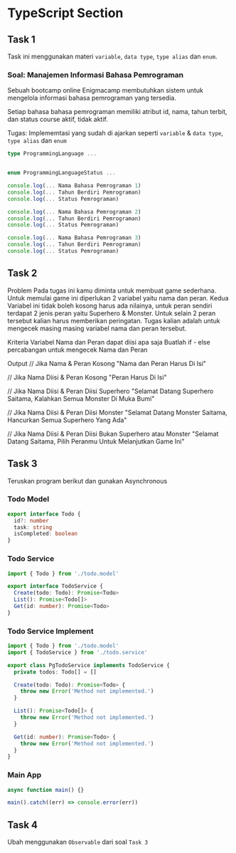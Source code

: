 # TypeScript Section

## Task 1

Task ini menggunakan materi `variable`, `data type`, `type alias` dan `enum`.

### Soal: Manajemen Informasi Bahasa Pemrograman

Sebuah bootcamp online Enigmacamp membutuhkan sistem untuk mengelola informasi bahasa pemrograman yang tersedia.

Setiap bahasa bahasa pemrograman memiliki atribut id, nama, tahun terbit, dan status course aktif, tidak aktif.

Tugas: Implememtasi yang sudah di ajarkan seperti `variable` & `data type`, `type alias` dan `enum`

```ts
type ProgrammingLanguage ...


enum ProgrammingLanguageStatus ...

console.log(... Nama Bahasa Pemrograman 1)
console.log(... Tahun Berdiri Pemrograman)
console.log(... Status Pemrograman)

console.log(... Nama Bahasa Pemrograman 2)
console.log(... Tahun Berdiri Pemrograman)
console.log(... Status Pemrograman)

console.log(... Nama Bahasa Pemrograman 3)
console.log(... Tahun Berdiri Pemrograman)
console.log(... Status Pemrograman)
```

## Task 2

Problem
Pada tugas ini kamu diminta untuk membuat game sederhana. Untuk memulai game ini diperlukan 2 variabel yaitu nama dan peran. Kedua Variabel ini tidak boleh kosong harus ada nilainya, untuk peran sendiri terdapat 2 jenis peran yaitu Superhero & Monster. Untuk selain 2 peran tersebut kalian harus memberikan peringatan. Tugas kalian adalah untuk mengecek masing masing variabel nama dan peran tersebut.

Kriteria
Variabel Nama dan Peran dapat diisi apa saja
Buatlah if - else percabangan untuk mengecek Nama dan Peran

Output
// Jika Nama & Peran Kosong
"Nama dan Peran Harus Di Isi"

// Jika Nama Diisi & Peran Kosong
"Peran Harus Di Isi"

// Jika Nama Diisi & Peran Diisi Superhero
"Selamat Datang Superhero Saitama, Kalahkan Semua Monster Di Muka Bumi"

// Jika Nama Diisi & Peran Diisi Monster
"Selamat Datang Monster Saitama, Hancurkan Semua Superhero Yang Ada"

// Jika Nama Diisi & Peran Diisi Bukan Superhero atau Monster
"Selamat Datang Saitama, Pilih Peranmu Untuk Melanjutkan Game Ini"

## Task 3

Teruskan program berikut dan gunakan Asynchronous

### Todo Model

```ts
export interface Todo {
  id?: number
  task: string
  isCompleted: boolean
}
```

### Todo Service

```ts
import { Todo } from './todo.model'

export interface TodoService {
  Create(todo: Todo): Promise<Todo>
  List(): Promise<Todo[]>
  Get(id: number): Promise<Todo>
}
```

### Todo Service Implement

```ts
import { Todo } from './todo.model'
import { TodoService } from './todo.service'

export class PgTodoService implements TodoService {
  private todos: Todo[] = []

  Create(todo: Todo): Promise<Todo> {
    throw new Error('Method not implemented.')
  }

  List(): Promise<Todo[]> {
    throw new Error('Method not implemented.')
  }

  Get(id: number): Promise<Todo> {
    throw new Error('Method not implemented.')
  }
}
```

### Main App

```ts
async function main() {}

main().catch((err) => console.error(err))
```

## Task 4

Ubah menggunakan `Observable` dari soal `Task 3`
